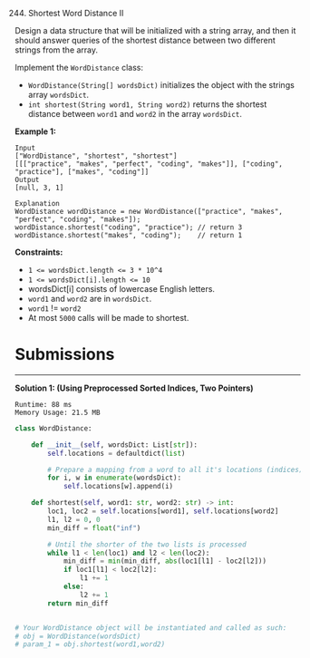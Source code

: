 244. Shortest Word Distance II

Design a data structure that will be initialized with a string array, and then it should answer queries of the shortest distance between two different strings from the array.

Implement the `WordDistance` class:

* `WordDistance(String[] wordsDict)` initializes the object with the strings array `wordsDict`.
* `int shortest(String word1, String word2)` returns the shortest distance between `word1` and `word2` in the array `wordsDict`.
 

**Example 1:**

```
Input
["WordDistance", "shortest", "shortest"]
[[["practice", "makes", "perfect", "coding", "makes"]], ["coding", "practice"], ["makes", "coding"]]
Output
[null, 3, 1]

Explanation
WordDistance wordDistance = new WordDistance(["practice", "makes", "perfect", "coding", "makes"]);
wordDistance.shortest("coding", "practice"); // return 3
wordDistance.shortest("makes", "coding");    // return 1
```

**Constraints:**

* `1 <= wordsDict.length <= 3 * 10^4`
* `1 <= wordsDict[i].length <= 10`
* wordsDict[i] consists of lowercase English letters.
* `word1` and `word2` are in `wordsDict`.
* `word1` != `word2`
* At most `5000` calls will be made to shortest.

# Submissions
---
**Solution 1: (Using Preprocessed Sorted Indices, Two Pointers)**
```
Runtime: 88 ms
Memory Usage: 21.5 MB
```
```python
class WordDistance:

    def __init__(self, wordsDict: List[str]):
        self.locations = defaultdict(list)

        # Prepare a mapping from a word to all it's locations (indices).
        for i, w in enumerate(wordsDict):
            self.locations[w].append(i)

    def shortest(self, word1: str, word2: str) -> int:
        loc1, loc2 = self.locations[word1], self.locations[word2]
        l1, l2 = 0, 0
        min_diff = float("inf")

        # Until the shorter of the two lists is processed
        while l1 < len(loc1) and l2 < len(loc2):
            min_diff = min(min_diff, abs(loc1[l1] - loc2[l2]))
            if loc1[l1] < loc2[l2]:
                l1 += 1
            else:
                l2 += 1
        return min_diff


# Your WordDistance object will be instantiated and called as such:
# obj = WordDistance(wordsDict)
# param_1 = obj.shortest(word1,word2)
```